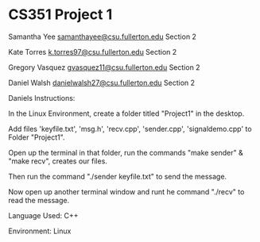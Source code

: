 # CS351 Project 1 


Samantha Yee samanthayee@csu.fullerton.edu Section 2



Kate Torres k.torres97@csu.fullerton.edu Section 2



Gregory Vasquez gvasquez11@csu.fullerton.edu Section 2 



Daniel Walsh danielwalsh27@csu.fullerton.edu Section 2



Daniels Instructions:

In the Linux Environment, create a folder titled "Project1" in the desktop.

Add files 'keyfile.txt', 'msg.h', 'recv.cpp', 'sender.cpp', 'signaldemo.cpp' to Folder "Project1".

Open up the terminal in that folder, run the commands "make sender" & "make recv", creates our files.

Then run the command "./sender keyfile.txt" to send the message.

Now open up another terminal window and runt he command "./recv" to read the message.



Language Used: C++

Environment: Linux

